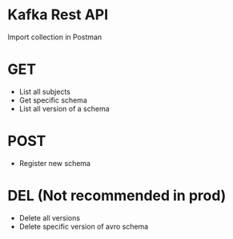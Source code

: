# Kafka Rest API
Import collection in Postman

# GET
- List all subjects
- Get specific schema
- List all version of a schema

# POST
- Register new schema

# DEL (Not recommended in prod)
- Delete all versions
- Delete specific version of avro schema

